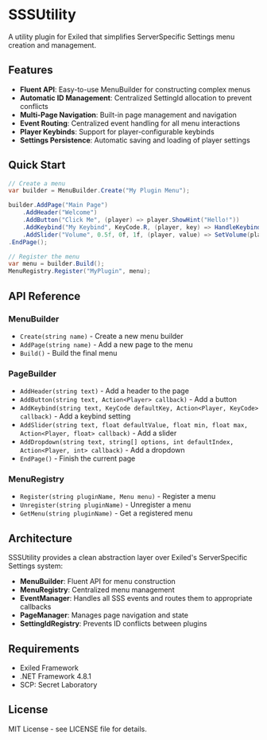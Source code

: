 # SSSUtility

A utility plugin for Exiled that simplifies ServerSpecific Settings menu creation and management.

## Features

- **Fluent API**: Easy-to-use MenuBuilder for constructing complex menus
- **Automatic ID Management**: Centralized SettingId allocation to prevent conflicts
- **Multi-Page Navigation**: Built-in page management and navigation
- **Event Routing**: Centralized event handling for all menu interactions
- **Player Keybinds**: Support for player-configurable keybinds
- **Settings Persistence**: Automatic saving and loading of player settings

## Quick Start

```csharp
// Create a menu
var builder = MenuBuilder.Create("My Plugin Menu");

builder.AddPage("Main Page")
    .AddHeader("Welcome")
    .AddButton("Click Me", (player) => player.ShowHint("Hello!"))
    .AddKeybind("My Keybind", KeyCode.R, (player, key) => HandleKeybind(player, key))
    .AddSlider("Volume", 0.5f, 0f, 1f, (player, value) => SetVolume(player, value))
.EndPage();

// Register the menu
var menu = builder.Build();
MenuRegistry.Register("MyPlugin", menu);
```

## API Reference

### MenuBuilder

- `Create(string name)` - Create a new menu builder
- `AddPage(string name)` - Add a new page to the menu
- `Build()` - Build the final menu

### PageBuilder

- `AddHeader(string text)` - Add a header to the page
- `AddButton(string text, Action<Player> callback)` - Add a button
- `AddKeybind(string text, KeyCode defaultKey, Action<Player, KeyCode> callback)` - Add a keybind setting
- `AddSlider(string text, float defaultValue, float min, float max, Action<Player, float> callback)` - Add a slider
- `AddDropdown(string text, string[] options, int defaultIndex, Action<Player, int> callback)` - Add a dropdown
- `EndPage()` - Finish the current page

### MenuRegistry

- `Register(string pluginName, Menu menu)` - Register a menu
- `Unregister(string pluginName)` - Unregister a menu
- `GetMenu(string pluginName)` - Get a registered menu

## Architecture

SSSUtility provides a clean abstraction layer over Exiled's ServerSpecific Settings system:

- **MenuBuilder**: Fluent API for menu construction
- **MenuRegistry**: Centralized menu management
- **EventManager**: Handles all SSS events and routes them to appropriate callbacks
- **PageManager**: Manages page navigation and state
- **SettingIdRegistry**: Prevents ID conflicts between plugins

## Requirements

- Exiled Framework
- .NET Framework 4.8.1
- SCP: Secret Laboratory

## License

MIT License - see LICENSE file for details.